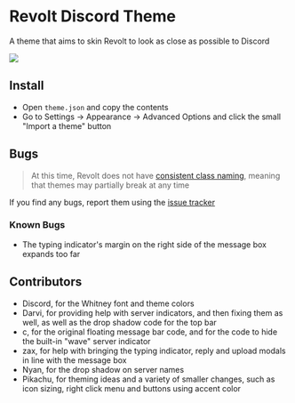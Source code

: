 # Revolt Discord Theme
A theme that aims to skin Revolt to look as close as possible to Discord

<img src="https://i.imgur.com/gX1IniB.png" />

## Install
- Open `theme.json` and copy the contents
- Go to Settings -> Appearance -> Advanced Options and click the small "Import a theme" button

## Bugs
> At this time, Revolt does not have [consistent class naming](https://github.com/revoltchat/revite/issues/149), meaning that themes may partially break at any time

If you find any bugs, report them using the [issue tracker](https://github.com/ThatTonybo/Revolt-Discord-Theme/issues)

### Known Bugs
- The typing indicator's margin on the right side of the message box expands too far 

## Contributors
- Discord, for the Whitney font and theme colors
- Darvi, for providing help with server indicators, and then fixing them as well, as well as the drop shadow code for the top bar
- c, for the original floating message bar code, and for the code to hide the built-in "wave" server indicator
- zax, for help with bringing the typing indicator, reply and upload modals in line with the message box
- Nyan, for the drop shadow on server names
- Pikachu, for theming ideas and a variety of smaller changes, such as icon sizing, right click menu and buttons using accent color
